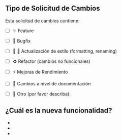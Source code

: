 ## Tipo de Solicitud de Cambios
<!-- Sección requerida -->
<!-- Limite sus PRs a un solo tipo, envíe multiples PRs de ser necesario --> 

Esta solicitud de cambios contiene:
- [ ] :sparkles: Feature
- [ ] :bug: Bugfix
- [ ] :lipstick: :art: Actualización de estilo (formatting, renaming)
- [ ] :recycle: Refactor (cambios no funcionales)
- [ ] :zap: Mejoras de Rendimiento
- [ ] :pencil: Cambios a nivel de documentación
- [ ] :wrench: Otro (por favor describa): 


## ¿Cuál es la nueva funcionalidad?
<!-- Describa el comportamiento o los cambios que van a ser añadidos como parte de este PR. -->

- 
- 
- 
